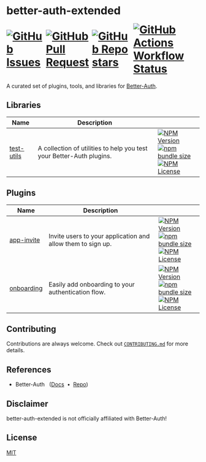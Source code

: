 <h1>
    <span>better-auth-extended</span>
     <div style="display:flex;align-items:center;gap:0.5rem;margin-top:1rem;margin-bottom:0.5rem" aria-hidden="true">
        <a href="https://github.com/jslno/better-auth-extended/issues">
            <img alt="GitHub Issues" src="https://img.shields.io/github/issues/jslno/better-auth-extended?style=flat-square">
        </a>
        <a href="https://github.com/jslno/better-auth-extended/pulls">
            <img alt="GitHub Pull Request" src="https://img.shields.io/github/issues-pr/jslno/better-auth-extended?style=flat-square">
        </a>
        <a href="https://github.com/jslno/better-auth-extended/stargazers">
            <img alt="GitHub Repo stars" src="https://img.shields.io/github/stars/jslno/better-auth-extended?style=flat-square">
        </a>
        <a href="https://github.com/jslno/better-auth-extended/actions/workflows/ci.yml">
            <img alt="GitHub Actions Workflow Status" src="https://img.shields.io/github/actions/workflow/status/jslno/better-auth-extended/ci.yml?branch=main&style=flat-square">
        </a>
    </div>
</h1>

A curated set of plugins, tools, and libraries for [Better-Auth][better-auth-repo].

## Libraries

| Name                     | Description                                                          |                                                                                                                                                                                                           |
| ------------------------ | -------------------------------------------------------------------- | --------------------------------------------------------------------------------------------------------------------------------------------------------------------------------------------------------- |
| [test-utils][test-utils] | A collection of utilities to help you test your Better-Auth plugins. | [![NPM Version][test-utils-shield-npm-version]][test-utils-npm] <br/> [![npm bundle size][test-utils-shield-npm-bundle-size]]() <br/> [![NPM License][test-utils-shield-npm-license]][test-utils-license] |

## Plugins

| Name                     | Description                                                 |                                                                                                                                                               |
| ------------------------ | ----------------------------------------------------------- | ------------------------------------------------------------------------------------------------------------------------------------------------------------- |
| [app-invite][app-invite] | Invite users to your application and allow them to sign up. | [![NPM Version][app-invite-shield-npm-version]][app-invite-npm] <br/> [![npm bundle size][app-invite-shield-npm-bundle-size]]() <br/> [![NPM License][app-invite-shield-npm-license]][app-invite-license] |
| [onboarding][onboarding] | Easily add onboarding to your authentication flow.          | [![NPM Version][onboarding-shield-npm-version]][onboarding-npm] <br/> [![npm bundle size][onboarding-shield-npm-bundle-size]]() <br/> [![NPM License][onboarding-shield-npm-license]][onboarding-license] |

## Contributing

Contributions are always welcome. Check out [`CONTRIBUTING.md`](CONTRIBUTING.md) for more details.

## References

- Better-Auth &nbsp;&nbsp;([Docs][better-auth-docs] &nbsp;&bull;&nbsp; [Repo][better-auth-repo])

## Disclaimer

better-auth-extended is not officially affiliated with Better-Auth!

## License

[MIT](LICENSE.md)

[test-utils]: packages/libraries/test-utils
[test-utils-license]: packages/libraries/test-utils/LICENSE.md
[test-utils-npm]: https://www.npmjs.com/package/@better-auth-extended/test-utils
[test-utils-shield-npm-version]: https://img.shields.io/npm/v/@better-auth-extended/test-utils?style=flat-square
[test-utils-shield-npm-bundle-size]: https://img.shields.io/bundlephobia/min/@better-auth-extended/test-utils?style=flat-square
[test-utils-shield-npm-license]: https://img.shields.io/npm/l/@better-auth-extended/test-utils?style=flat-square
[app-invite]: packages/plugins/app-invite
[app-invite-license]: packages/plugins/app-invite/LICENSE.md
[app-invite-npm]: https://www.npmjs.com/package/@better-auth-extended/app-invite
[app-invite-shield-npm-version]: https://img.shields.io/npm/v/@better-auth-extended/app-invite?style=flat-square
[app-invite-shield-npm-bundle-size]: https://img.shields.io/bundlephobia/min/@better-auth-extended/app-invite?style=flat-square
[app-invite-shield-npm-license]: https://img.shields.io/npm/l/@better-auth-extended/app-invite?style=flat-square
[onboarding]: packages/plugins/onboarding
[onboarding-license]: packages/plugins/onboarding/LICENSE.md
[onboarding-npm]: https://www.npmjs.com/package/@better-auth-extended/onboarding
[onboarding-shield-npm-version]: https://img.shields.io/npm/v/@better-auth-extended/onboarding?style=flat-square
[onboarding-shield-npm-bundle-size]: https://img.shields.io/bundlephobia/min/@better-auth-extended/onboarding?style=flat-square
[onboarding-shield-npm-license]: https://img.shields.io/npm/l/@better-auth-extended/onboarding?style=flat-square
[better-auth-docs]: https://better-auth.com
[better-auth-repo]: https://github.com/better-auth/better-auth
